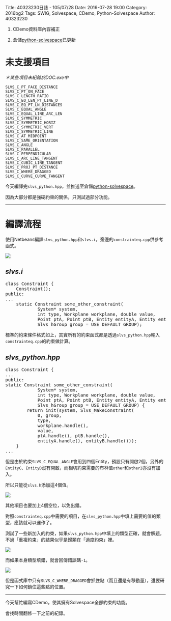 Title: 40323230日誌 - 105/07/28
Date: 2016-07-28 19:00
Category: 2016bg2
Tags: SWIG, Solvespace, CDemo, Python-Solvespace
Author: 40323230


1. CDemo資料庫內容補正

2. 倉儲[python-solvespace](https://github.com/40323230/python-solvespace"github.com")已更新

<!-- PELICAN_END_SUMMARY -->

未支援項目
===

*＊某些項目未紀錄於DOC.exe中*

```
SLVS_C_PT_FACE_DISTANCE
SLVS_C_PT_ON_FACE
SLVS_C_LENGTH_RATIO
SLVS_C_EQ_LEN_PT_LINE_D
SLVS_C_EQ_PT_LN_DISTANCES
SLVS_C_EQUAL_ANGLE
SLVS_C_EQUAL_LINE_ARC_LEN
SLVS_C_SYMMETRIC
SLVS_C_SYMMETRIC_HORIZ
SLVS_C_SYMMETRIC_VERT
SLVS_C_SYMMETRIC_LINE
SLVS_C_AT_MIDPOINT
SLVS_C_SAME_ORIENTATION
SLVS_C_ANGLE
SLVS_C_PARALLEL
SLVS_C_PERPENDICULAR
SLVS_C_ARC_LINE_TANGENT
SLVS_C_CUBIC_LINE_TANGENT
SLVS_C_PROJ_PT_DISTANCE
SLVS_C_WHERE_DRAGGED
SLVS_C_CURVE_CURVE_TANGENT
```

今天編譯完`slvs_python.hpp`，並推送至倉儲[python-solvespace](https://github.com/40323230/python-solvespace"github.com")。

因為大部分都是強硬約束的關係，只測試過部分功能。

<hr>

編譯流程
===

使用Netbeans編譯`slvs_python.hpp`和`slvs.i`，旁邊的`constrainteq.cpp`供參考函式。

<img src="http://i.imgur.com/zjppe0U.jpg" >

*slvs.i*
---

<pre class="brush: c">
class Constraint {
    Constraint();
public:
...
    static Constraint some_other_constraint(
            System* system,
            int type, Workplane workplane, double value,
            Point ptA, Point ptB, Entity entityA, Entity entityB,
            Slvs_hGroup group = USE_DEFAULT_GROUP);
</pre>

標準的約束條件格式如上，其實所有的約束函式都是透過`slvs_python.hpp`輸入`constrainteq.cpp`的約束做計算。

*slvs_python.hpp*
---

<pre class="brush: c">
class Constraint {
...
public:
static Constraint some_other_constraint(
            System* system,
            int type, Workplane workplane, double value,
            Point ptA, Point ptB, Entity entityA, Entity entityB,
            Slvs_hGroup group = USE_DEFAULT_GROUP) {
        return init(system, Slvs_MakeConstraint(
            0, group,
            type,
            workplane.handle(),
            value,
            ptA.handle(), ptB.handle(),
            entityA.handle(), entityB.handle()));
    }
...
</pre>

但是由於約束`SLVS_C_EQUAL_ANGLE`會用到四個Entity，預設只有開啟2個，另外的`EntityC`、`EntityD`沒有開啟，而相切約束需要的布林值`other`和`other2`亦沒有加入。

所以只能從`slvs.h`添加這4個值。

<img src="http://i.imgur.com/cV0HyKc.jpg" >

其他項目也要加上4個空位，以免出錯。

對照`constrainteq.cpp`中需要的項目，在`slvs_python.hpp`中填上需要的值的類型，應該就可以運作了。

測試了一些新加入的約束，如果`slvs_python.hpp`中填上的類型正確，就會解題，不過「重複約束」的結果似乎是歸類在「過度約束」裡。

<img src="http://i.imgur.com/Ej4JQHF.jpg" >

而如果本身類型填錯，就會回傳錯誤碼`-1`。

<img src="http://i.imgur.com/n3iIuhW.jpg" >

但是函式庫中只有`SLVS_C_WHERE_DRAGGED`會抓住點（而且還是有移動量），還要研究一下如何鎖住這些點的位置。

<hr>

今天幫忙編寫CDemo，使其擁有Solvespace全部約束的功能。

會找時間翻修一下之前的紀錄。